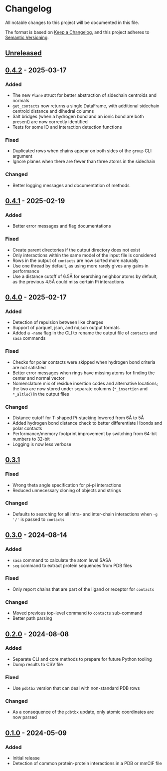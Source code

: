 # Changelog

All notable changes to this project will be documented in this file.

The format is based on [Keep a Changelog](https://keepachangelog.com/en/1.1.0/),
and this project adheres to [Semantic Versioning](https://semver.org/spec/v2.0.0.html).

## [Unreleased]

## [0.4.2] - 2025-03-17

### Added

- The new `Plane` struct for better abstraction of sidechain centroids and normals
- `get_contacts` now returns a single DataFrame, with additional sidechain centroid distance and dihedral columns
- Salt bridges (when a hydrogen bond and an ionic bond are both present) are now correctly identified
- Tests for some IO and interaction detection functions

### Fixed

- Duplicated rows when chains appear on both sides of the `group` CLI argument
- Ignore planes when there are fewer than three atoms in the sidechain

### Changed

- Better logging messages and documentation of methods


## [0.4.1] - 2025-02-19

### Added

- Better error messages and flag documentations

### Fixed

- Create parent directories if the output directory does not exist
- Only interactions within the same model of the input file is considered
- Rows in the output of `contacts` are now sorted more naturally
- Use one thread by default, as using more rarely gives any gains in performance
- Use a distance cutoff of 6.5Å for searching neighbor atoms by default, as the previous 4.5Å could miss certain Pi interactions

## [0.4.0] - 2025-02-17

### Added

- Detection of repulsion between like charges
- Support of parquet, json, and ndjson output formats
- Added a `-name` flag in the CLI to rename the output file of `contacts` and `sasa` commands

### Fixed

- Checks for polar contacts were skipped when hydrogen bond criteria are not satisfied
- Better error messages when rings have missing atoms for finding the center and normal vector
- Nomenclature mix of residue insertion codes and alternative locations; the two are now stored under separate columns (`*_insertion` and `*_altloc`) in the output files

### Changed

- Distance cutoff for T-shaped Pi-stacking lowered from 6Å to 5Å
- Added hydrogen bond distance check to better differentiate Hbonds and polar contacts
- Performance/memory footprint improvement by switching from 64-bit numbers to 32-bit
- Logging is now less verbose


## [0.3.1]

### Fixed

- Wrong theta angle specification for pi-pi interactions
- Reduced unnecessary cloning of objects and strings

### Changed

- Defaults to searching for all intra- and inter-chain interactions when `-g '/'` is passed to `contacts`


## [0.3.0] - 2024-08-14

### Added

- `sasa` command to calculate the atom level SASA
- `seq` command to extract protein sequences from PDB files

### Fixed

- Only report chains that are part of the ligand or receptor for `contacts`

### Changed

- Moved previous top-level command to `contacts` sub-command
- Better path parsing

## [0.2.0] - 2024-08-08

### Added

- Separate CLI and core methods to prepare for future Python tooling
- Dump results to CSV file

### Fixed

- Use `pdbtbx` version that can deal with non-standard PDB rows

### Changed

- As a consequence of the `pdbtbx` update, only atomic coordinates are now parsed


## [0.1.0] - 2024-05-09

### Added

- Initial release
- Detection of common protein-protein interactions in a PDB or mmCIF file

[Unreleased]: https://github.com/y1zhou/arpeggia/compare/v0.4.2...HEAD
[0.4.2]: https://github.com/y1zhou/arpeggia/releases/tag/v0.4.2
[0.4.1]: https://github.com/y1zhou/arpeggia/releases/tag/v0.4.1
[0.4.0]: https://github.com/y1zhou/arpeggia/releases/tag/v0.4.0
[0.3.1]: https://github.com/y1zhou/arpeggia/releases/tag/v0.3.1
[0.3.0]: https://github.com/y1zhou/arpeggia/releases/tag/v0.3.0
[0.2.0]: https://github.com/y1zhou/arpeggia/releases/tag/v0.2.0
[0.1.0]: https://github.com/y1zhou/arpeggia/releases/tag/v0.1.0
